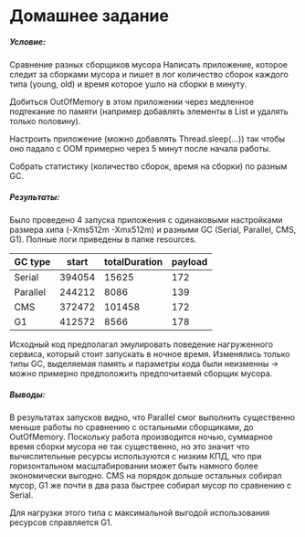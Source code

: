 # Домашнее задание

##### Условие:
Сравнение разных сборщиков мусора
Написать приложение, которое следит за сборками мусора и пишет в лог количество сборок каждого типа
(young, old) и время которое ушло на сборки в минуту.

Добиться OutOfMemory в этом приложении через медленное подтекание по памяти 
(например добавлять элементы в List и удалять только половину).

Настроить приложение (можно добавлять Thread.sleep(...)) так чтобы оно падало 
с OOM примерно через 5 минут после начала работы.

Собрать статистику (количество сборок, время на сборки) по разным GC.

##### Результаты:
Было проведено 4 запуска приложения с одинаковыми настройками размера хипа (-Xms512m -Xmx512m) и разными GC (Serial, Parallel, CMS, G1).
Полные логи приведены в папке resources.

| GC type     | start   | totalDuration  | payload  |
|-------------|---------|----------------|----------|
| Serial      | 394054  | 15625          | 172      |
| Parallel    | 244212  | 8086           | 139      |
| CMS         | 372472  | 101458         | 172      |
| G1          | 412572  | 8566           | 178      |
 
Исходный код предполагал эмулировать поведение нагруженного сервиса, который стоит запускать в ночное время.
Изменялись только типы GC, выделяемая память и параметры кода были неизменны -> можно примерно предположить предпочитаемй сборщик мусора.

##### Выводы:
В результатах запусков видно, что Parallel смог выполнить существенно меньше работы по сравнению с остальными сборщиками, до OutOfMemory.
Поскольку работа производится ночью, суммарное время сборки мусора не так существенно, но это значит что вычислительные ресурсы используются с низким КПД, что при горизонтальном масштабировании может быть намного более экономически выгодно.
CMS на порядок дольше остальных собирал мусор, G1 же почти в два раза быстрее собирал мусор по сравнению с Serial.

Для нагрузки этого типа с максимальной выгодой использования ресурсов справляется G1.
